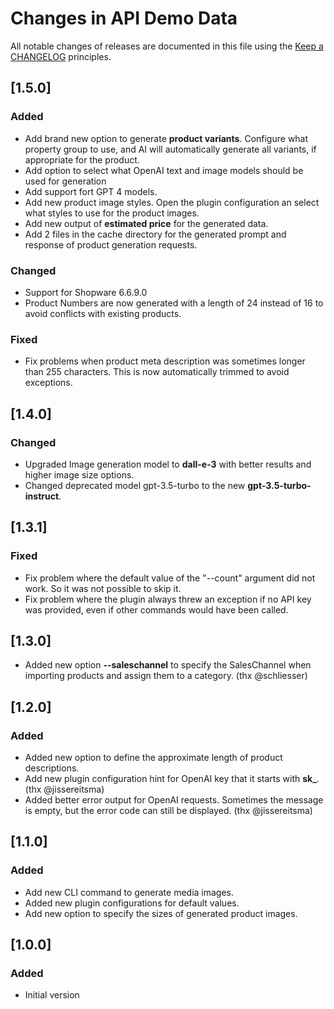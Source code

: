 # Changes in API Demo Data

All notable changes of releases are documented in this file
using the [Keep a CHANGELOG](https://keepachangelog.com/) principles.

## [1.5.0]

### Added

- Add brand new option to generate **product variants**. Configure what property group to use, and AI will automatically generate all variants, if appropriate for the product.
- Add option to select what OpenAI text and image models should be used for generation
- Add support fort GPT 4 models.
- Add new product image styles. Open the plugin configuration an select what styles to use for the product images.
- Add new output of **estimated price** for the generated data.
- Add 2 files in the cache directory for the generated prompt and response of product generation requests.

### Changed

- Support for Shopware 6.6.9.0
- Product Numbers are now generated with a length of 24 instead of 16 to avoid conflicts with existing products.

### Fixed

- Fix problems when product meta description was sometimes longer than 255 characters. This is now automatically trimmed to avoid exceptions.

## [1.4.0]

### Changed

- Upgraded Image generation model to **dall-e-3** with better results and higher image size options.
- Changed deprecated model gpt-3.5-turbo to the new **gpt-3.5-turbo-instruct**.

## [1.3.1]

### Fixed

- Fix problem where the default value of the "--count" argument did not work. So it was not possible to skip it.
- Fix problem where the plugin always threw an exception if no API key was provided, even if other commands would have been called.

## [1.3.0]

- Added new option **--saleschannel** to specify the SalesChannel when importing products and assign them to a category. (thx @schliesser)

## [1.2.0]

### Added

- Added new option to define the approximate length of product descriptions.
- Add new plugin configuration hint for OpenAI key that it starts with **sk_**. (thx @jissereitsma)
- Added better error output for OpenAI requests. Sometimes the message is empty, but the error code can still be displayed. (thx @jissereitsma)

## [1.1.0]

### Added

- Add new CLI command to generate media images.
- Added new plugin configurations for default values.
- Add new option to specify the sizes of generated product images.

## [1.0.0]

### Added

- Initial version